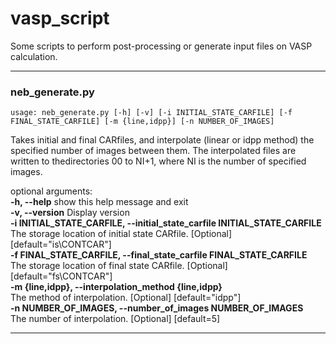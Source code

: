 # vasp_script  
Some scripts to perform post-processing or generate input files on VASP calculation.  
***
### neb_generate.py  
```
usage: neb_generate.py [-h] [-v] [-i INITIAL_STATE_CARFILE] [-f FINAL_STATE_CARFILE] [-m {line,idpp}] [-n NUMBER_OF_IMAGES]
```
Takes initial and final CARfiles, and interpolate (linear or idpp method) the specified number of images between them.
The interpolated files are written to thedirectories 00 to NI+1, where NI is the number of specified images.

optional arguments:  
  **-h, --help**            show this help message and exit  
  **-v, --version**         Display version  
  **-i INITIAL_STATE_CARFILE, --initial_state_carfile INITIAL_STATE_CARFILE**  
                        The storage location of initial state CARfile. [Optional] [default="is\CONTCAR"]  
  **-f FINAL_STATE_CARFILE, --final_state_carfile FINAL_STATE_CARFILE**  
                        The storage location of final state CARfile. [Optional] [default="fs\CONTCAR"]  
  **-m {line,idpp}, --interpolation_method {line,idpp}**  
                        The method of interpolation. [Optional] [default="idpp"]  
  **-n NUMBER_OF_IMAGES, --number_of_images NUMBER_OF_IMAGES**  
                        The number of interpolation. [Optional] [default=5]             
***
